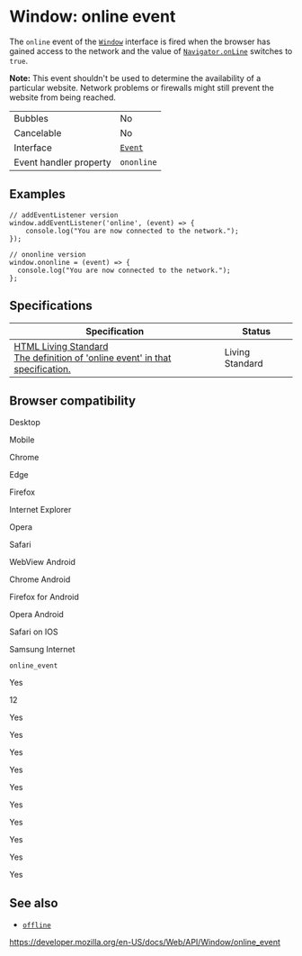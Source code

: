 Window: online event
====================

The `online` event of the [`Window`](../window) interface is fired when the browser has gained access to the network and the value of [`Navigator.onLine`](../navigatoronline/online) switches to `true`.

**Note:** This event shouldn't be used to determine the availability of a particular website. Network problems or firewalls might still prevent the website from being reached.

<table><tbody><tr class="odd"><td>Bubbles</td><td>No</td></tr><tr class="even"><td>Cancelable</td><td>No</td></tr><tr class="odd"><td>Interface</td><td><a href="../event"><code>Event</code></a></td></tr><tr class="even"><td>Event handler property</td><td><span class="page-not-created"><code>ononline</code></span></td></tr></tbody></table>

Examples
--------

    // addEventListener version
    window.addEventListener('online', (event) => {
        console.log("You are now connected to the network.");
    });

    // ononline version
    window.ononline = (event) => {
      console.log("You are now connected to the network.");
    };

Specifications
--------------

<table><thead><tr class="header"><th>Specification</th><th>Status</th></tr></thead><tbody><tr class="odd"><td><a href="https://html.spec.whatwg.org/multipage/indices.html#event-online">HTML Living Standard<br />
<span class="small">The definition of 'online event' in that specification.</span></a></td><td><span class="spec-living">Living Standard</span></td></tr></tbody></table>

Browser compatibility
---------------------

Desktop

Mobile

Chrome

Edge

Firefox

Internet Explorer

Opera

Safari

WebView Android

Chrome Android

Firefox for Android

Opera Android

Safari on IOS

Samsung Internet

`online_event`

Yes

12

Yes

Yes

Yes

Yes

Yes

Yes

Yes

Yes

Yes

Yes

See also
--------

-   [`offline`](offline_event)

<a href="https://developer.mozilla.org/en-US/docs/Web/API/Window/online_event" class="_attribution-link">https://developer.mozilla.org/en-US/docs/Web/API/Window/online_event</a>
